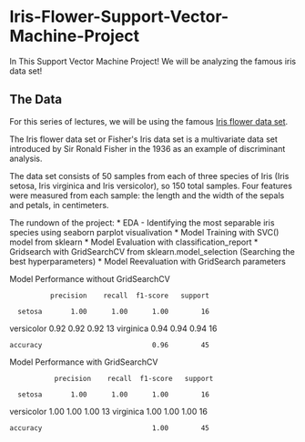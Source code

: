 # Iris-Flower-Support-Vector-Machine-Project

In This Support Vector Machine Project!  We will be analyzing the famous iris data set!

## The Data
For this series of lectures, we will be using the famous [Iris flower data set](http://en.wikipedia.org/wiki/Iris_flower_data_set). 

The Iris flower data set or Fisher's Iris data set is a multivariate data set introduced by Sir Ronald Fisher in the 1936 as an example of discriminant analysis. 

The data set consists of 50 samples from each of three species of Iris (Iris setosa, Iris virginica and Iris versicolor), so 150 total samples. Four features were measured from each sample: the length and the width of the sepals and petals, in centimeters.

The rundown of the project:
    * EDA - Identifying the most separable iris species using seaborn parplot visualivation 
    * Model Training with SVC() model from sklearn 
    * Model Evaluation with classification_report
    * Gridsearch with GridSearchCV from sklearn.model_selection (Searching the best hyperparameters) 
    * Model Reevaluation with GridSearch parameters 
 
 Model Performance without GridSearchCV
 
              precision    recall  f1-score   support

      setosa       1.00      1.00      1.00        16
  versicolor       0.92      0.92      0.92        13
   virginica       0.94      0.94      0.94        16

    accuracy                           0.96        45

 
 Model Performance with GridSearchCV
 
               precision    recall  f1-score   support

      setosa       1.00      1.00      1.00        16
  versicolor       1.00      1.00      1.00        13
   virginica       1.00      1.00      1.00        16

    accuracy                           1.00        45
    
    
    
